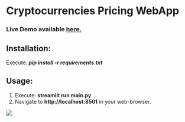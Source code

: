 # Cryptocurrencies Pricing WebApp

### Live Demo available [here.]()

## Installation:
Execute: ***pip install -r requirements.txt***

## Usage:
1. Execute: **streamlit run main.py**
2. Navigate to **http://localhost:8501** in your web-browser.

<kbd>
<img src="https://user-images.githubusercontent.com/29462447/104110556-c4b06f00-52fe-11eb-8749-c06f200508c8.gif" data-canonical-src="https://user-images.githubusercontent.com/29462447/104110556-c4b06f00-52fe-11eb-8749-c06f200508c8.gif"/> 
</kbd>

&nbsp;
